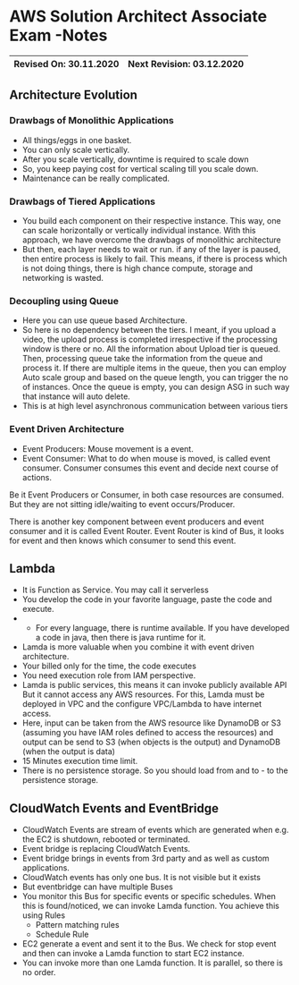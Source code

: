 # AWS Solution Architect Associate Exam -Notes

Revised On: 30.11.2020 | Next Revision: 03.12.2020
-----------------------| -------------------------

## Architecture Evolution

### Drawbags of Monolithic Applications

* All things/eggs in one basket.
* You can only scale vertically.
* After you scale vertically, downtime is required to scale down
* So, you keep paying cost for vertical scaling till you scale down.
* Maintenance can be really complicated.

### Drawbags of Tiered Applications

* You build each component on their respective instance. This way, one can scale horizontally or vertically individual instance. With this approach, we have overcome the drawbags of monolithic architecture
* But then, each layer needs to wait or run. if any of the layer is paused, then entire process is likely to fail. This means, if there is process which is not doing things, there is high chance compute, storage and networking is wasted.

### Decoupling using Queue

* Here you can use queue based Architecture.
* So here is no dependency between the tiers. I meant, if you upload a video, the upload process is completed irrespective if the processing window is there or no. All the information about Upload tier is queued. Then, processing queue take the information from the queue and process it. If there are multiple items in the queue, then you can employ Auto scale group and based on the queue length, you can trigger the no of instances. Once the queue is empty, you can design ASG in such way that instance will auto delete.
* This is at high level asynchronous communication between various tiers

### Event Driven Architecture

* Event Producers: Mouse movement is a event.
* Event Consumer: What to do when mouse is moved, is called event consumer. Consumer consumes this event and decide next course of actions.

Be it Event Producers or Consumer, in both case resources are consumed. But they are not sitting idle/waiting to event occurs/Producer.

There is another key component between event producers and event consumer and it is called Event Router. Event Router is kind of Bus, it looks for event and then knows which consumer to send this event.

## Lambda

* It is Function as Service. You may call it serverless
* You develop the code in your favorite language, paste the code and execute.
* * For every language, there is runtime available. If you have developed a code in java, then there is java runtime for it.
* Lamda is more valuable when you combine it with event driven architecture.
* Your billed only for the time, the code executes
* You need execution role from IAM perspective.
* Lamda is public services, this means it can invoke publicly available API But it cannot access any AWS resources. For this, Lamda must be deployed in VPC and the configure VPC/Lambda to have internet access.
* Here, input can be taken from the AWS resource like DynamoDB or S3 (assuming you have IAM roles defined to access the resources) and output can be send to S3 (when objects is the output) and DynamoDB (when the output is data)
* 15 Minutes execution time limit.
* There is no persistence storage. So you should load from and to - to the persistence storage.

## CloudWatch Events and EventBridge

* CloudWatch Events are stream of events which are generated when e.g. the EC2 is shutdown, rebooted or terminated.
* Event bridge is replacing CloudWatch Events.
* Event bridge brings in events from 3rd party and as well as custom applications.
* CloudWatch events has only one bus. It is not visible but it exists
* But eventbridge can have multiple Buses
* You monitor this Bus for specific events or specific schedules. When this is found/noticed, we can invoke Lamda function. You achieve this using Rules
  * Pattern matching rules
  * Schedule Rule
* EC2 generate a event and sent it to the Bus. We check for stop event and then can invoke a Lamda function to start EC2 instance.
* You can invoke more than one Lamda function. It is parallel, so there is no order.

